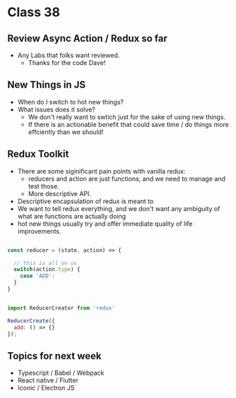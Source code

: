 # Class 38

## Review Async Action / Redux so far

- Any Labs that folks want reviewed.
  - Thanks for the code Dave!

## New Things in JS

- When do I switch to hot new things?
- What issues does it solve?
  - We don't really want to swtich just for the sake of using new things.
  - If there is an actionable benefit that could save time / do things more effciently than we should!

## Redux Toolkit

- There are some siginificant pain points with vanilla redux:
  - reducers and action are just functions, and we need to manage and test those.
  - More descriptive API.
- Descriptive encapsulation of redux is meant to 
- We want to tell redux everything, and we don't want any ambiguity of what are functions are actually doing
- hot new things usually try and offer immediate quality of life improvements.

```js

const reducer = (state, action) => {

  // this is all on us
  switch(action.type) {
    case 'ADD':
  }
}


import ReducerCreator from 'redux'

ReducerCreate({
  add: () => {}
});

```

## Topics for next week

- Typescript / Babel / Webpack
- React native / Flutter
- Iconic / Electron JS
